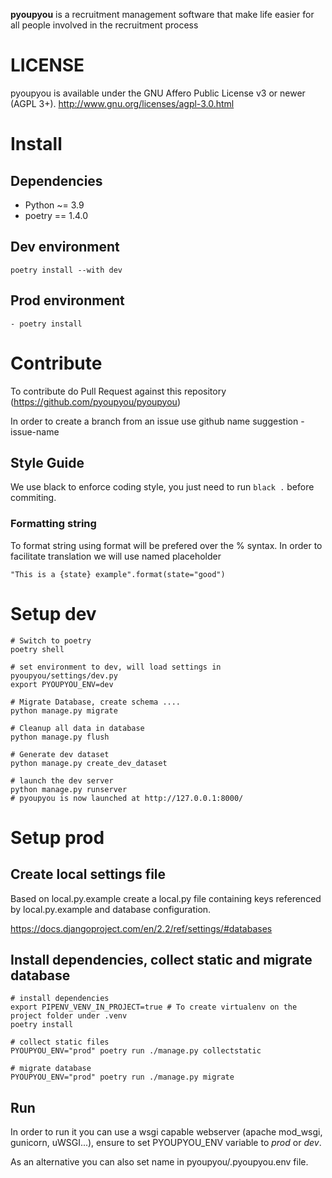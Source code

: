 **pyoupyou** is a recruitment management software that make life easier for all people involved in the recruitment process

# LICENSE

pyoupyou is available under the GNU Affero Public License v3 or newer (AGPL 3+).
http://www.gnu.org/licenses/agpl-3.0.html

# Install

## Dependencies

- Python ~= 3.9
- poetry == 1.4.0

## Dev environment

```
poetry install --with dev
```

## Prod environment

```
- poetry install
```

# Contribute

To contribute do Pull Request against this repository (https://github.com/pyoupyou/pyoupyou)

In order to create a branch from an issue use github name suggestion <issue-id>-issue-name

## Style Guide

We use black to enforce coding style, you just need to run `black .` before commiting.

### Formatting string

To format string using format will be prefered over the % syntax. In order to facilitate translation we will use named placeholder

```
"This is a {state} example".format(state="good")
```

# Setup dev

```
# Switch to poetry
poetry shell

# set environment to dev, will load settings in pyoupyou/settings/dev.py
export PYOUPYOU_ENV=dev

# Migrate Database, create schema ....
python manage.py migrate

# Cleanup all data in database
python manage.py flush

# Generate dev dataset
python manage.py create_dev_dataset

# launch the dev server
python manage.py runserver
# pyoupyou is now launched at http://127.0.0.1:8000/
```

# Setup prod

## Create local settings file

Based on local.py.example create a local.py file containing keys referenced by local.py.example and database configuration.

https://docs.djangoproject.com/en/2.2/ref/settings/#databases

## Install dependencies, collect static and migrate database

```
# install dependencies
export PIPENV_VENV_IN_PROJECT=true # To create virtualenv on the project folder under .venv
poetry install

# collect static files
PYOUPYOU_ENV="prod" poetry run ./manage.py collectstatic

# migrate database
PYOUPYOU_ENV="prod" poetry run ./manage.py migrate

```

## Run

In order to run it you can use a wsgi capable webserver (apache mod_wsgi, gunicorn, uWSGI...), ensure to set PYOUPYOU_ENV variable to _prod_ or _dev_.

As an alternative you can also set name in pyoupyou/.pyoupyou.env file.
